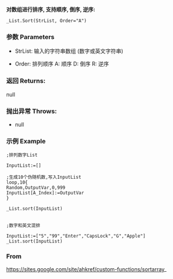 **对数组进行排序, 支持顺序, 倒序, 逆序:**

```
_List.Sort(StrList, Order="A")
```

### 参数 Parameters

- StrList: 输入的字符串数组 (数字或英文字符串)

- Order: 排列顺序 A: 顺序 D: 倒序 R: 逆序

### 返回 Returns: 
null
### 抛出异常 Throws: 
- null
### 示例 Example
```autohotkey
;排列数字List

InputList:=[]

;生成10个伪随机数,写入InputList
loop,10{
Random,OutputVar,0,999
InputList[A_Index]:=OutputVar
}

_List.sort(InputList)


```
```autohotkey
;数字和英文混排

InputList:=["5","99","Enter","CapsLock","G","Apple"]
_List.sort(InputList)

```

### From

 https://sites.google.com/site/ahkref/custom-functions/sortarray_